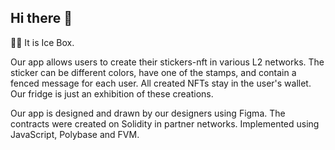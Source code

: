 ## Hi there 👋

🙋‍♀️  It is Ice Box.

Our app allows users to create their stickers-nft in various L2 networks. The sticker can be different colors, have one of the stamps, and contain a fenced message for each user. 
All created NFTs stay in the user's wallet. Our fridge is just an exhibition of these creations. 

Our app is designed and drawn by our designers using Figma. The contracts were created on Solidity in partner networks.
Implemented using JavaScript, Polybase and FVM.
